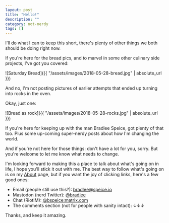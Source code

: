 ```yaml
---
layout: post
title: "Hello!"
description: ""
category: not-nerdy
tags: []
---
```


I'll do what I can to keep this short, there's plenty of other things we both should be doing right now.

If you're here for the bread pics, and to marvel in some other culinary side projects, I've got you covered:

![Saturday Bread]({{ "/assets/images/2018-05-28-bread.jpg" | absolute_url }})

And no, I'm not posting pictures of earlier attempts that ended up turning into rocks in the oven.

Okay, just one:

![Bread as rock]({{ "/assets/images/2018-05-28-rocks.jpg" | absolute_url }})

If you're here for keeping up with the man Bradlee Speice, got plenty of that too. Plus some up-coming
super-nerdy posts about how I'm changing the world.

And if you're not here for those things: don't have a lot for you, sorry. But you're welcome to let me know
what needs to change.

I'm looking forward to making this a place to talk about what's going on in life, I hope you'll stick it out with me.
The best way to follow what's going on is on my [About](https://speice.io/about) page, but if you want the joy of clicking links,
here's a few good ones:

- Email (people still use this?): [bradlee@speice.io](mailto:bradlee@speice.io)
- Mastodon (nerd Twitter): [@bradlee](https://mastodon.social/@bradlee)
- Chat (RiotIM): [@bspeice:matrix.com](https://matrix.to/#/@bspeice:matrix.com)
- The comments section (not for people with sanity intact): ↓↓↓

Thanks, and keep it amazing.
